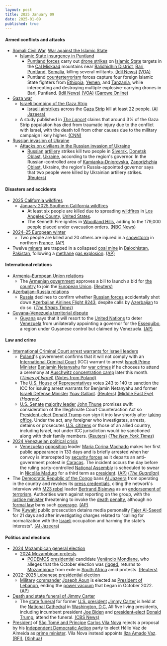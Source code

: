 ```yaml
---
layout: post
title: 2025 January 09
date: 2025-01-09
published: true
---
```



#### Armed conflicts and attacks

* [Somali Civil War](https://en.wikipedia.org/wiki/Somali_Civil_War_%282009%E2%80%93present%29 "Somali Civil War (2009–present)"), [War against the Islamic State](https://en.wikipedia.org/wiki/War_against_the_Islamic_State "War against the Islamic State")
  * [Islamic State insurgency in Puntland](https://en.wikipedia.org/wiki/Islamic_State_insurgency_in_Puntland "Islamic State insurgency in Puntland")
    * [Puntland forces](https://en.wikipedia.org/wiki/Puntland_Security_Force "Puntland Security Force") carry out [drone strikes](https://en.wikipedia.org/wiki/Drone_warfare "Drone warfare") on [Islamic State](https://en.wikipedia.org/wiki/Islamic_State_%E2%80%93_Somalia_Province "Islamic State – Somalia Province") targets in the [Cal Miskaad](https://en.wikipedia.org/wiki/Cal_Miskaad "Cal Miskaad") mountains near [Balidhidhin District](https://en.wikipedia.org/wiki/Balidhidhin_District "Balidhidhin District"), [Bari](https://en.wikipedia.org/wiki/Bari%2C_Somalia "Bari, Somalia"), [Puntland](https://en.wikipedia.org/wiki/Puntland "Puntland"), [Somalia](https://en.wikipedia.org/wiki/Somalia "Somalia"), killing several militants. [(Idil News)](https://www.idilnews.com/puntland-forces-conduct-airstrikes-on-isis-positions-around-balodhidin-of-bari-region/) [(VOA)](https://www.voasomali.com/a/duqeymo-ka-dhacay-degaano-ka-mid-ah-gobolka-bari/7931018.html)
    * Puntland [counterterrorism](https://en.wikipedia.org/wiki/Counterterrorism "Counterterrorism") forces capture four foreign Islamic State fighters from [Ethiopia](https://en.wikipedia.org/wiki/Ethiopia "Ethiopia"), [Yemen](https://en.wikipedia.org/wiki/Yemen "Yemen"), and [Tanzania](https://en.wikipedia.org/wiki/Tanzania "Tanzania"), while intercepting and destroying multiple explosive-carrying drones in Bari, Puntland. [(Idil News)](https://www.idilnews.com/puntland-forces-conduct-airstrikes-on-isis-positions-around-balodhidin-of-bari-region/) [(VOA)](https://www.voasomali.com/a/duqeymo-ka-dhacay-degaano-ka-mid-ah-gobolka-bari/7931018.html) [(Garowe Online)](https://www.garoweonline.com/en/news/puntland/islamic-state-foreign-fighters-surrender-in-somalia-s-puntland-amid-offensive)
* [Gaza war](https://en.wikipedia.org/wiki/Gaza_war "Gaza war")
  * [Israeli bombing of the Gaza Strip](https://en.wikipedia.org/wiki/Israeli_bombing_of_the_Gaza_Strip "Israeli bombing of the Gaza Strip")
    * [Israeli airstrikes](https://en.wikipedia.org/wiki/Israeli_Air_Force "Israeli Air Force") across the [Gaza Strip](https://en.wikipedia.org/wiki/Gaza_Strip "Gaza Strip") kill at least 22 people. [(Al Jazeera)](https://www.aljazeera.com/news/liveblog/2025/1/9/live-israel-kills-50-people-in-gaza-recovers-body-of-captive-from-rafah)
  * A study published in *[The Lancet](https://en.wikipedia.org/wiki/The_Lancet "The Lancet")* claims that around 3% of the Gaza Strip population has died from traumatic injury due to the conflict with Israel, with the death toll from other causes due to the military campaign likely higher. [(CNN)](https://edition.cnn.com/2025/01/09/middleeast/gaza-death-toll-underreported-study-intl/index.html)
* [Russian invasion of Ukraine](https://en.wikipedia.org/wiki/Russian_invasion_of_Ukraine "Russian invasion of Ukraine")
  * [Attacks on civilians in the Russian invasion of Ukraine](https://en.wikipedia.org/wiki/Attacks_on_civilians_in_the_Russian_invasion_of_Ukraine "Attacks on civilians in the Russian invasion of Ukraine")
    * [Russian](https://en.wikipedia.org/wiki/Russian_Armed_Forces "Russian Armed Forces") [artillery](https://en.wikipedia.org/wiki/Artillery "Artillery") strikes kill two people in [Siversk](https://en.wikipedia.org/wiki/Siversk "Siversk"), [Donetsk Oblast](https://en.wikipedia.org/wiki/Donetsk_Oblast "Donetsk Oblast"), [Ukraine](https://en.wikipedia.org/wiki/Ukraine "Ukraine"), according to the region's governor. In the Russian-controlled area of [Kamianka-Dniprovska](https://en.wikipedia.org/wiki/Kamianka-Dniprovska "Kamianka-Dniprovska"), [Zaporizhzhia Oblast](https://en.wikipedia.org/wiki/Zaporizhzhia_Oblast "Zaporizhzhia Oblast"), Ukraine, the region's Russia-appointed governor says that two people were killed by Ukrainian artillery strikes. [(Reuters)](https://www.reuters.com/world/europe/four-dead-shelling-incidents-ukraine-officials-say-2025-01-09/)

#### Disasters and accidents

* [2025 California wildfires](https://en.wikipedia.org/wiki/2025_California_wildfires "2025 California wildfires")
  * [January 2025 Southern California wildfires](https://en.wikipedia.org/wiki/January_2025_Southern_California_wildfires "January 2025 Southern California wildfires")
    * At least six people are killed due to spreading [wildfires](https://en.wikipedia.org/wiki/Wildfire "Wildfire") in [Los Angeles County](https://en.wikipedia.org/wiki/Los_Angeles_County%2C_California "Los Angeles County, California"), [United States](https://en.wikipedia.org/wiki/United_States "United States").
    * The Kenneth Fire ignites in [Woodland Hills](https://en.wikipedia.org/wiki/Woodland_Hills%2C_Los_Angeles "Woodland Hills, Los Angeles"), adding to the 179,000 people placed under evacuation orders. [(NBC News)](https://www.nbcnews.com/weather/wildfires/live-blog/california-wildfires-live-updates-deadly-blazes-spread-hollywood-hills-rcna186927)
* [2024–25 European winter](https://en.wikipedia.org/wiki/2024%E2%80%9325_European_winter "2024–25 European winter")
  * Two people are killed and 20 others are injured in a [snowstorm](https://en.wikipedia.org/wiki/Winter_storm "Winter storm") in northern [France](https://en.wikipedia.org/wiki/France "France"). [(AP)](https://apnews.com/article/france-europe-cold-snap-snow-weather-deaths-eb1cd5d181c6ce4b8ca32b5e8e29b727)
* Twelve [miners](https://en.wikipedia.org/wiki/Miner "Miner") are trapped in a collapsed [coal mine](https://en.wikipedia.org/wiki/Coal_mine "Coal mine") in [Balochistan](https://en.wikipedia.org/wiki/Balochistan%2C_Pakistan "Balochistan, Pakistan"), [Pakistan](https://en.wikipedia.org/wiki/Pakistan "Pakistan"), following a [methane](https://en.wikipedia.org/wiki/Methane "Methane") [gas explosion](https://en.wikipedia.org/wiki/Gas_explosion "Gas explosion"). [(AP)](https://apnews.com/article/pakistan-coal-miners-trapped-southwest-5befdfc30cdda20919a3ad74acd2c6dd)

#### International relations

* [Armenia–European Union relations](https://en.wikipedia.org/wiki/Armenia%E2%80%93European_Union_relations "Armenia–European Union relations")
  * The [Armenian government](https://en.wikipedia.org/wiki/Government_of_Armenia "Government of Armenia") approves a bill to launch a bid for [the country](https://en.wikipedia.org/wiki/Armenia "Armenia") to join the [European Union](https://en.wikipedia.org/wiki/European_Union "European Union"). [(Reuters)](https://www.reuters.com/world/armenian-government-approves-bill-launch-eu-accession-bid-2025-01-09/)
* [Azerbaijan–Russia relations](https://en.wikipedia.org/wiki/Azerbaijan%E2%80%93Russia_relations "Azerbaijan–Russia relations")
  * [Russia](https://en.wikipedia.org/wiki/Russia "Russia") declines to confirm whether [Russian forces](https://en.wikipedia.org/wiki/Air_and_Missile_Defense_Forces "Air and Missile Defense Forces") accidentally shot down [Azerbaijan Airlines Flight 8243](https://en.wikipedia.org/wiki/Azerbaijan_Airlines_Flight_8243 "Azerbaijan Airlines Flight 8243"), despite calls by [Azerbaijan](https://en.wikipedia.org/wiki/Azerbaijan "Azerbaijan") to do so. [(*The Straits Times*)](https://www.straitstimes.com/world/europe/kremlin-declines-to-accept-responsibility-for-plane-crash)
* [Guyana–Venezuela territorial dispute](https://en.wikipedia.org/wiki/Guyana%E2%80%93Venezuela_territorial_dispute "Guyana–Venezuela territorial dispute")
  * [Guyana](https://en.wikipedia.org/wiki/Guyana "Guyana") says that it will resort to the [United Nations](https://en.wikipedia.org/wiki/United_Nations "United Nations") to deter [Venezuela](https://en.wikipedia.org/wiki/Venezuela "Venezuela") from unilaterally appointing a governor for the [Essequibo](https://en.wikipedia.org/wiki/Regions_of_Guyana "Regions of Guyana"), a region under Guyanese control but claimed by Venezuela. [(AP)](https://apnews.com/article/guyana-venezuela-un-top-court-essequibo-ae871c1b8514d555aed9f6182207466f)

#### Law and crime

* [International Criminal Court arrest warrants for Israeli leaders](https://en.wikipedia.org/wiki/International_Criminal_Court_arrest_warrants_for_Israeli_leaders "International Criminal Court arrest warrants for Israeli leaders")
  * [Poland](https://en.wikipedia.org/wiki/Poland "Poland")'s government confirms that it will not comply with an [International Criminal Court](https://en.wikipedia.org/wiki/International_Criminal_Court "International Criminal Court") (ICC) warrant to arrest [Israeli Prime Minister](https://en.wikipedia.org/wiki/Prime_Minister_of_Israel "Prime Minister of Israel") [Benjamin Netanyahu](https://en.wikipedia.org/wiki/Benjamin_Netanyahu "Benjamin Netanyahu") for [war crimes](https://en.wikipedia.org/wiki/War_crime "War crime") if he chooses to attend a ceremony at [Auschwitz concentration camp](https://en.wikipedia.org/wiki/Auschwitz_concentration_camp "Auschwitz concentration camp") later this month. [(*Times of Israel*)](https://www.timesofisrael.com/polish-president-seeks-to-shield-netanyahu-as-warrant-scuppers-auschwitz-memorial-visit/) [(Notes from Poland)](https://notesfrompoland.com/2025/01/09/poland-confirms-it-will-not-arrest-netanyahu-on-icc-warrant-if-he-attends-auschwitz-anniversary/)
  * The [U.S. House of Representatives](https://en.wikipedia.org/wiki/U.S._House_of_Representatives "U.S. House of Representatives") votes 243 to 140 to sanction the ICC for issuing arrest warrants for Benjamin Netanyahu and former [Israeli Defense Minister](https://en.wikipedia.org/wiki/Ministry_of_Defense_%28Israel%29 "Ministry of Defense (Israel)") [Yoav Gallant](https://en.wikipedia.org/wiki/Yoav_Gallant "Yoav Gallant"). [(Reuters)](https://www.reuters.com/world/us-house-votes-sanction-international-criminal-court-over-israel-2025-01-09/) [(Middle East Eye)](https://www.middleeasteye.net/news/us-lawmakers-vote-sanction-icc-officials-issuing-netanyahu-warrant) [(*Haaretz*)](https://www.haaretz.com/us-news/2025-01-09/ty-article/.premium/u-s-house-votes-to-sanction-icc-over-alleged-targeting-of-senior-israeli-officials/00000194-4c7e-d6f4-a9b5-5cfe67660000)
  * [U.S. Senate](https://en.wikipedia.org/wiki/United_States_Senate "United States Senate") [majority leader](https://en.wikipedia.org/wiki/Party_leaders_of_the_United_States_Senate "Party leaders of the United States Senate") [John Thune](https://en.wikipedia.org/wiki/John_Thune "John Thune") promises swift consideration of the Illegitimate Court Counteraction Act so [President-elect](https://en.wikipedia.org/wiki/President_of_the_United_States "President of the United States") [Donald Trump](https://en.wikipedia.org/wiki/Donald_Trump "Donald Trump") can sign it into law shortly after [taking office](https://en.wikipedia.org/wiki/Second_inauguration_of_Donald_Trump "Second inauguration of Donald Trump"). Under the act, any foreigner who investigates, arrests, detains or prosecutes [U.S. citizens](https://en.wikipedia.org/wiki/U.S._citizens "U.S. citizens") or those of an allied country, including Israel, not under ICC jurisdiction would be sanctioned along with their family members. [(Reuters)](https://www.reuters.com/world/us-house-votes-sanction-international-criminal-court-over-israel-2025-01-09/) [(*The New York Times*)](https://www.nytimes.com/2025/01/09/us/politics/icc-sanctions-house-israel.html)
* [2024 Venezuelan political crisis](https://en.wikipedia.org/wiki/2024_Venezuelan_political_crisis "2024 Venezuelan political crisis")
  * [Venezuelan](https://en.wikipedia.org/wiki/Venezuela "Venezuela") [opposition](https://en.wikipedia.org/wiki/Venezuelan_opposition "Venezuelan opposition") leader [María Corina Machado](https://en.wikipedia.org/wiki/Mar%C3%ADa_Corina_Machado "María Corina Machado") makes her first public appearance in 133 days and is briefly arrested when her convoy is intercepted by [security forces](https://en.wikipedia.org/wiki/National_Bolivarian_Armed_Forces_of_Venezuela "National Bolivarian Armed Forces of Venezuela") as it departs an anti-government protest in [Caracas](https://en.wikipedia.org/wiki/Caracas "Caracas"). The incident occurs the day before the ruling party-controlled [National Assembly](https://en.wikipedia.org/wiki/National_Assembly_of_Venezuela "National Assembly of Venezuela") is scheduled to swear in [Nicolás Maduro](https://en.wikipedia.org/wiki/Nicol%C3%A1s_Maduro "Nicolás Maduro") for a third term as [president](https://en.wikipedia.org/wiki/President_of_Venezuela "President of Venezuela"). [(AP)](https://apnews.com/article/venezuela-election-inauguration-maduro-protests-edmundo-machado-db8a045f2614cb71022674dc6b73bd88) [(*The Guardian*)](https://www.theguardian.com/world/2025/jan/09/venezuela-maria-corina-machado-kidnapped)
* The [Democratic Republic of the Congo](https://en.wikipedia.org/wiki/Democratic_Republic_of_the_Congo "Democratic Republic of the Congo") bans [Al Jazeera](https://en.wikipedia.org/wiki/Al_Jazeera_Media_Network "Al Jazeera Media Network") from operating in the country and revokes its [press credentials](https://en.wikipedia.org/wiki/Press_credentials "Press credentials"), citing the network's interview with [M23 rebel](https://en.wikipedia.org/wiki/March_23_Movement "March 23 Movement") leader [Bertrand Bisimwa](https://en.wikipedia.org/wiki/Bertrand_Bisimwa "Bertrand Bisimwa") as an [endorsement of terrorism](https://en.wikipedia.org/wiki/Al_Jazeera_controversies_and_criticism "Al Jazeera controversies and criticism"). Authorities warn against reporting on the group, with the [justice minister](https://en.wikipedia.org/wiki/Ministry_of_Justice_%28Democratic_Republic_of_the_Congo%29 "Ministry of Justice (Democratic Republic of the Congo)") threatening to invoke the [death penalty](https://en.wikipedia.org/wiki/Capital_punishment_in_the_Democratic_Republic_of_the_Congo "Capital punishment in the Democratic Republic of the Congo"), although no [formal law](https://en.wikipedia.org/wiki/Constitution_of_the_Democratic_Republic_of_the_Congo "Constitution of the Democratic Republic of the Congo") bans such [coverage](https://en.wikipedia.org/wiki/Mass_media_in_the_Democratic_Republic_of_the_Congo "Mass media in the Democratic Republic of the Congo"). [(AP)](https://apnews.com/article/congo-al-jazeera-ban-92871abe63d84f798ecf6d229e6f74de)
* The [Kuwaiti](https://en.wikipedia.org/wiki/Kuwait "Kuwait") public prosecution detains media personality [Fajer Al-Saeed](https://en.wikipedia.org/wiki/Fajer_Al-Saeed "Fajer Al-Saeed") for 21 days and after investigating charges related to "calling for normalization with the [Israeli](https://en.wikipedia.org/wiki/Israel "Israel") occupation and harming the state's interests". [(Al Jazeera)](https://www.aljazeera.net/misc/2025/1/9/%D8%A8%D8%AA%D9%87%D9%85%D8%A9-%D8%A7%D9%84%D8%AA%D8%B7%D8%A8%D9%8A%D8%B9-%D8%B3%D8%AC%D9%86-%D8%A7%D9%84%D8%A5%D8%B9%D9%84%D8%A7%D9%85%D9%8A%D8%A9-%D8%A7%D9%84%D9%83%D9%88%D9%8A%D8%AA%D9%8A%D8%A9)

#### Politics and elections

* [2024 Mozambican general election](https://en.wikipedia.org/wiki/2024_Mozambican_general_election "2024 Mozambican general election")
  * [2024 Mozambican protests](https://en.wikipedia.org/wiki/2024_Mozambican_protests "2024 Mozambican protests")
    * [PODEMOS](https://en.wikipedia.org/wiki/Optimist_Party_for_the_Development_of_Mozambique "Optimist Party for the Development of Mozambique") [presidential](https://en.wikipedia.org/wiki/President_of_Mozambique "President of Mozambique") candidate [Venâncio Mondlane](https://en.wikipedia.org/wiki/Ven%C3%A2ncio_Mondlane "Venâncio Mondlane"), who alleges that the October election was [rigged](https://en.wikipedia.org/wiki/Electoral_fraud "Electoral fraud"), returns to [Mozambique](https://en.wikipedia.org/wiki/Mozambique "Mozambique") from exile in [South Africa](https://en.wikipedia.org/wiki/South_Africa "South Africa") amid protests. [(Reuters)](https://www.reuters.com/world/africa/mozambique-opposition-leader-returns-after-fleeing-post-election-safety-fears-2025-01-09/)
* [2022–2025 Lebanese presidential election](https://en.wikipedia.org/wiki/2022%E2%80%932025_Lebanese_presidential_election "2022–2025 Lebanese presidential election")
  * [Military](https://en.wikipedia.org/wiki/Lebanese_Armed_Forces "Lebanese Armed Forces") [commander](https://en.wikipedia.org/wiki/Commander_of_the_Lebanese_Armed_Forces "Commander of the Lebanese Armed Forces") [Joseph Aoun](https://en.wikipedia.org/wiki/Joseph_Aoun "Joseph Aoun") is elected as [President of Lebanon](https://en.wikipedia.org/wiki/President_of_Lebanon "President of Lebanon"), ending the [power vacuum](https://en.wikipedia.org/wiki/Power_vacuum "Power vacuum") that began in October 2022. [(AP)](https://apnews.com/article/lebanon-parliament-president-joseph-aoun-hezbollah-942ce2e5d5619f072c8b23850ebce7b5)
* [Death and state funeral of Jimmy Carter](https://en.wikipedia.org/wiki/Death_and_state_funeral_of_Jimmy_Carter "Death and state funeral of Jimmy Carter")
  * The [state funeral](https://en.wikipedia.org/wiki/State_funeral "State funeral") for former [U.S. president](https://en.wikipedia.org/wiki/President_of_the_United_States "President of the United States") [Jimmy Carter](https://en.wikipedia.org/wiki/Jimmy_Carter "Jimmy Carter") is held at the [National Cathedral](https://en.wikipedia.org/wiki/Washington_National_Cathedral "Washington National Cathedral") in [Washington, D.C.](https://en.wikipedia.org/wiki/Washington%2C_D.C. "Washington, D.C.") All five living presidents, including incumbent president [Joe Biden](https://en.wikipedia.org/wiki/Joe_Biden "Joe Biden") and [president-elect](https://en.wikipedia.org/wiki/President-elect_of_the_United_States "President-elect of the United States") [Donald Trump](https://en.wikipedia.org/wiki/Donald_Trump "Donald Trump"), attend the funeral. [(CBS News)](https://www.cbsnews.com/news/jimmy-carters-funeral-living-presidents-together-national-cathedral/)
* [President](https://en.wikipedia.org/wiki/President_of_S%C3%A3o_Tom%C3%A9_and_Pr%C3%ADncipe "President of São Tomé and Príncipe") of [São Tomé and Príncipe](https://en.wikipedia.org/wiki/S%C3%A3o_Tom%C3%A9_and_Pr%C3%ADncipe "São Tomé and Príncipe") [Carlos Vila Nova](https://en.wikipedia.org/wiki/Carlos_Vila_Nova "Carlos Vila Nova") rejects a proposal by his [Independent Democratic Action](https://en.wikipedia.org/wiki/Independent_Democratic_Action "Independent Democratic Action") party to elect Hélio Vaz de Almeida as [prime minister](https://en.wikipedia.org/wiki/Prime_Minister_of_S%C3%A3o_Tom%C3%A9_and_Pr%C3%ADncipe "Prime Minister of São Tomé and Príncipe"). Vila Nova instead appoints [Ilza Amado Vaz](https://en.wikipedia.org/wiki/Ilza_Amado_Vaz "Ilza Amado Vaz"). [(RFI)](https://www.rfi.fr/pt/%C3%A1frica-lus%C3%B3fona/20250109-presidente-rejeita-nome-de-h%C3%A9lio-vaz-de-almeida-para-primeiro-ministro), [(Xinhua)](https://english.news.cn/africa/20250110/8cb26230d24645d2ba4e9ff3d4ae696d/c.html)
